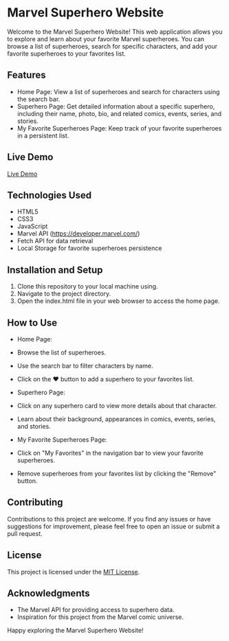 # Marvel Superhero Website

Welcome to the Marvel Superhero Website! This web application allows you to explore and learn about your favorite Marvel superheroes. You can browse a list of superheroes, search for specific characters, and add your favorite superheroes to your favorites list.

## Features

- Home Page: View a list of superheroes and search for characters using the search bar.
- Superhero Page: Get detailed information about a specific superhero, including their name, photo, bio, and related comics, events, series, and stories.
- My Favorite Superheroes Page: Keep track of your favorite superheroes in a persistent list.

## Live Demo

[Live Demo](https://anmolrajput272.github.io/Marvel-Superheroes/)

## Technologies Used

- HTML5
- CSS3
- JavaScript
- Marvel API (https://developer.marvel.com/)
- Fetch API for data retrieval
- Local Storage for favorite superheroes persistence

## Installation and Setup

1. Clone this repository to your local machine using.
2. Navigate to the project directory.
3. Open the index.html file in your web browser to access the home page.

## How to Use

- Home Page:
- Browse the list of superheroes.
- Use the search bar to filter characters by name.
- Click on the ❤️ button to add a superhero to your favorites list.

- Superhero Page:
- Click on any superhero card to view more details about that character.
- Learn about their background, appearances in comics, events, series, and stories.

- My Favorite Superheroes Page:
- Click on "My Favorites" in the navigation bar to view your favorite superheroes.
- Remove superheroes from your favorites list by clicking the "Remove" button.

## Contributing

Contributions to this project are welcome. If you find any issues or have suggestions for improvement, please feel free to open an issue or submit a pull request.

## License

This project is licensed under the [MIT License](LICENSE).

## Acknowledgments

- The Marvel API for providing access to superhero data.
- Inspiration for this project from the Marvel comic universe.

Happy exploring the Marvel Superhero Website!

